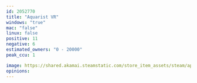 ```yaml
---
id: 2052770
title: "Aquarist VR"
windows: "true"
mac: "false"
linux: false
positive: 11
negative: 6
estimated_owners: "0 - 20000"
peak_ccu: 1

image: https://shared.akamai.steamstatic.com/store_item_assets/steam/apps/2052770/header.jpg?t=1729017946
opinions:
---
```

